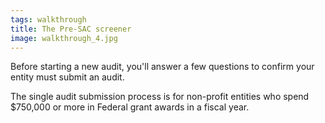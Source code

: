 ```yaml
---
tags: walkthrough
title: The Pre-SAC screener
image: walkthrough_4.jpg
---
```


Before starting a new audit, you'll answer a few questions to confirm your entity must submit an audit.

The single audit submission process is for non-profit entities who spend $750,000 or more in Federal grant awards in a fiscal year.
